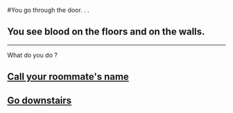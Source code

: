 #You go through the door. . .  
## You see blood on the floors and on the walls.  
---  
What do you do ?  
## [Call your roommate's name](call-roommate.md)  
## [Go downstairs](go-downstairs.m)